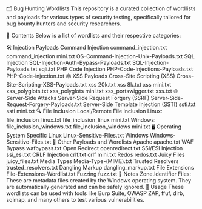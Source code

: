 🗂️ Bug Hunting Wordlists
This repository is a curated collection of wordlists and payloads for various types of security testing, specifically tailored for bug bounty hunters and security researchers.

📁 Contents
Below is a list of wordlists and their respective categories:

🛠️ Injection Payloads
Command Injection
command_injection.txt
command_injection mini.txt
OS-Command-Injection-Unix-Payloads.txt
SQL Injection
SQL-Injection-Auth-Bypass-Payloads.txt
SQL-Injection-Payloads.txt
sqli.txt
PHP Code Injection
PHP-Code-Injections-Payloads.txt
PHP-Code-injection.txt
🕸️ XSS Payloads
Cross-Site Scripting (XSS)
Cross-Site-Scripting-XSS-Payloads.txt
xss 20k.txt
xss 8k.txt
xss mini.txt
xss_polyglots.txt
xss_polyglots mini.txt
xss_portswigger.txt
xss.txt
🌐 Server-Side Attacks
Server-Side Request Forgery (SSRF)
Server-Side-Request-Forgery-Payloads.txt
Server-Side Template Injection (SSTI)
ssti.txt
ssti mini.txt
🔍 File Inclusion
Local/Remote File Inclusion
Linux:
file_inclusion_linux.txt
file_inclusion_linux mini.txt
Windows:
file_inclusion_windows.txt
file_inclusion_windows mini.txt
🖥️ Operating System Specific
Linux
Linux-Sensitive-Files.txt
Windows
Windows-Sensitive-Files.txt
📂 Other Payloads and Wordlists
Apache
apache.txt
WAF Bypass
wafbypass.txt
Open Redirect
openredirect.txt
SSI/ESI Injection
ssi_esi.txt
CRLF Injection
crlf.txt
crlf mini.txt
Redos
redos.txt
Juicy Files
juicy_files.txt
Media Types
Media-Type-(MIME).txt
Trusted Resolvers
trusted_resolvers.txt
Dangling Markup
dangling_markup.txt
File Extensions
File-Extensions-Wordlist.txt
Fuzzing
fuzz.txt
📝 Notes
Zone.Identifier Files: These are metadata files created by the Windows operating system. They are automatically generated and can be safely ignored.
📜 Usage
These wordlists can be used with tools like Burp Suite, OWASP ZAP, ffuf, dirb, sqlmap, and many others to test various vulnerabilities.
